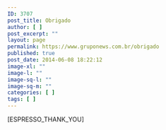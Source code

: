 ```yaml
---
ID: 3707
post_title: Obrigado
author: [ ]
post_excerpt: ""
layout: page
permalink: https://www.gruponews.com.br/obrigado
published: true
post_date: 2014-06-08 18:22:12
image-xl: ""
image-l: ""
image-sq-l: ""
image-sq-m: ""
categories: [ ]
tags: [ ]
---
```

[ESPRESSO_THANK_YOU]